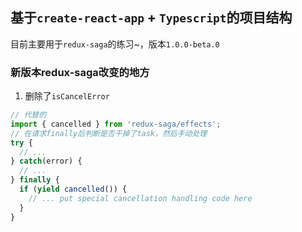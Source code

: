## 基于<code>create-react-app</code> + <code>Typescript</code>的项目结构
目前主要用于<code>redux-saga</code>的练习~，版本<code>1.0.0-beta.0</code>

### 新版本redux-saga改变的地方

1. 删除了<code>isCancelError</code>

```js
// 代替的
import { cancelled } from 'redux-saga/effects';
// 在请求finally后判断是否干掉了task，然后手动处理
try {
  // ...
} catch(error) {
  // ...
} finally {
  if (yield cancelled()) {
    // ... put special cancellation handling code here
  }
}
```